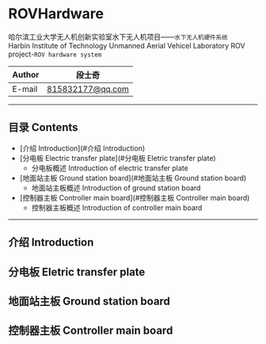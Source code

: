 # ROVHardware 
哈尔滨工业大学无人机创新实验室水下无人机项目——`水下无人机硬件系统`    
Harbin Institute of Technology Unmanned Aerial Vehicel Laboratory ROV project-`ROV hardware system`

|Author|段士奇|
|---|---
|E-mail|815832177@qq.com

****
## 目录 Contents
* [介绍 Introduction](#介绍 Introduction)
* [分电板 Electric transfer plate](#分电板 Eletric transfer plate)
    * 分电板概述 Introduction of electric transfer plate
* [地面站主板 Ground station board](#地面站主板 Ground station board)
    * 地面站主板概述 Introduction of ground station board
* [控制器主板 Controller main board](#控制器主板 Controller main board)
    * 控制器主板概述 Introduction of controller main board

****

## 介绍 Introduction

## 分电板 Eletric transfer plate

## 地面站主板 Ground station board

## 控制器主板 Controller main board

